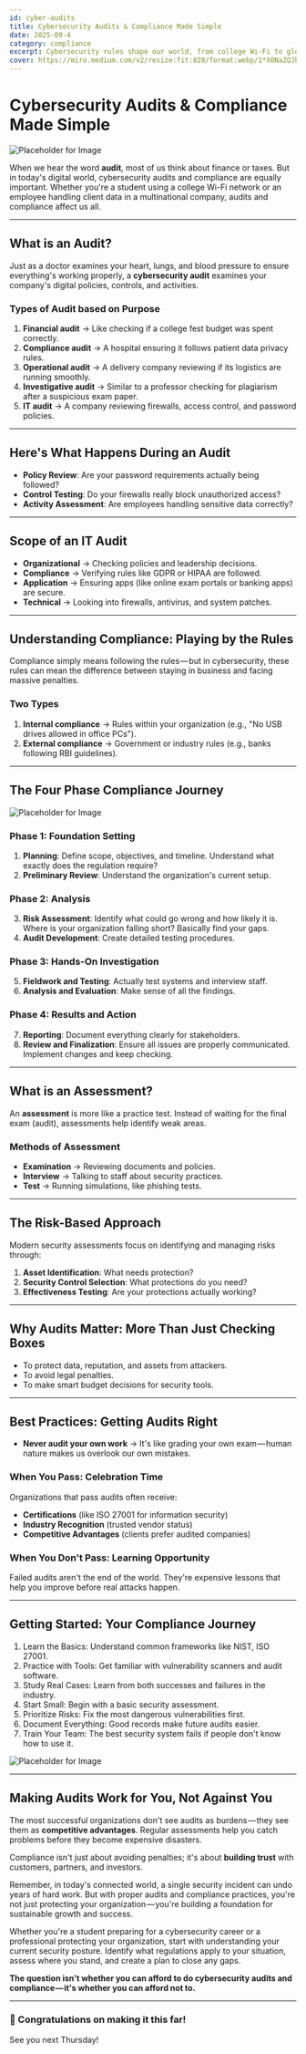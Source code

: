```yaml
---
id: cyber-audits 
title: Cybersecurity Audits & Compliance Made Simple
date: 2025-09-4 
category: compliance 
excerpt: Cybersecurity rules shape our world, from college Wi-Fi to global client data. Audits don't have to be boring when explained through…
cover: https://miro.medium.com/v2/resize:fit:828/format:webp/1*X0NaZQJbAy2MBUNT5hZktQ.png
---
```


# Cybersecurity Audits & Compliance Made Simple

![Placeholder for Image](https://miro.medium.com/v2/resize:fit:828/format:webp/1*X0NaZQJbAy2MBUNT5hZktQ.png)

When we hear the word **audit**, most of us think about finance or taxes. But in today's digital world, cybersecurity audits and compliance are equally important. Whether you're a student using a college Wi-Fi network or an employee handling client data in a multinational company, audits and compliance affect us all.

---

## What is an Audit?

Just as a doctor examines your heart, lungs, and blood pressure to ensure everything's working properly, a **cybersecurity audit** examines your company's digital policies, controls, and activities.

### Types of Audit based on Purpose
1. **Financial audit** → Like checking if a college fest budget was spent correctly.  
2. **Compliance audit** → A hospital ensuring it follows patient data privacy rules.  
3. **Operational audit** → A delivery company reviewing if its logistics are running smoothly.  
4. **Investigative audit** → Similar to a professor checking for plagiarism after a suspicious exam paper.  
5. **IT audit** → A company reviewing firewalls, access control, and password policies.  

---

## Here's What Happens During an Audit
- **Policy Review**: Are your password requirements actually being followed?  
- **Control Testing**: Do your firewalls really block unauthorized access?  
- **Activity Assessment**: Are employees handling sensitive data correctly?  

---

## Scope of an IT Audit
- **Organizational** → Checking policies and leadership decisions.  
- **Compliance** → Verifying rules like GDPR or HIPAA are followed.  
- **Application** → Ensuring apps (like online exam portals or banking apps) are secure.  
- **Technical** → Looking into firewalls, antivirus, and system patches.  

---

## Understanding Compliance: Playing by the Rules

Compliance simply means following the rules — but in cybersecurity, these rules can mean the difference between staying in business and facing massive penalties.  

### Two Types
1. **Internal compliance** → Rules within your organization (e.g., "No USB drives allowed in office PCs").  
2. **External compliance** → Government or industry rules (e.g., banks following RBI guidelines).  

---

## The Four Phase Compliance Journey
![Placeholder for Image](https://miro.medium.com/v2/resize:fit:720/format:webp/0*AqQ0vEvfhi1OWeAn.jpg)
### Phase 1: Foundation Setting
1. **Planning**: Define scope, objectives, and timeline. Understand what exactly does the regulation require?  
2. **Preliminary Review**: Understand the organization's current setup.  

### Phase 2: Analysis
3. **Risk Assessment**: Identify what could go wrong and how likely it is. Where is your organization falling short? Basically find your gaps.  
4. **Audit Development**: Create detailed testing procedures.  

### Phase 3: Hands-On Investigation
5. **Fieldwork and Testing**: Actually test systems and interview staff.  
6. **Analysis and Evaluation**: Make sense of all the findings.  

### Phase 4: Results and Action
7. **Reporting**: Document everything clearly for stakeholders.  
8. **Review and Finalization**: Ensure all issues are properly communicated. Implement changes and keep checking.  

---

## What is an Assessment?

An **assessment** is more like a practice test. Instead of waiting for the final exam (audit), assessments help identify weak areas.  

### Methods of Assessment
- **Examination** → Reviewing documents and policies.  
- **Interview** → Talking to staff about security practices.  
- **Test** → Running simulations, like phishing tests.  

---

## The Risk-Based Approach

Modern security assessments focus on identifying and managing risks through:  
1. **Asset Identification**: What needs protection?  
2. **Security Control Selection**: What protections do you need?  
3. **Effectiveness Testing**: Are your protections actually working?  

---

## Why Audits Matter: More Than Just Checking Boxes
- To protect data, reputation, and assets from attackers.  
- To avoid legal penalties.  
- To make smart budget decisions for security tools.  

---

## Best Practices: Getting Audits Right
- **Never audit your own work** → It's like grading your own exam — human nature makes us overlook our own mistakes.  

### When You Pass: Celebration Time
Organizations that pass audits often receive:  
- **Certifications** (like ISO 27001 for information security)  
- **Industry Recognition** (trusted vendor status)  
- **Competitive Advantages** (clients prefer audited companies)  

### When You Don't Pass: Learning Opportunity
Failed audits aren't the end of the world. They're expensive lessons that help you improve before real attacks happen.  

---

## Getting Started: Your Compliance Journey
1. Learn the Basics: Understand common frameworks like NIST, ISO 27001.  
2. Practice with Tools: Get familiar with vulnerability scanners and audit software.  
3. Study Real Cases: Learn from both successes and failures in the industry.  
4. Start Small: Begin with a basic security assessment.  
5. Prioritize Risks: Fix the most dangerous vulnerabilities first.  
6. Document Everything: Good records make future audits easier.  
7. Train Your Team: The best security system fails if people don't know how to use it.  

![Placeholder for Image](IMAGE_LINK_HERE)

---

## Making Audits Work for You, Not Against You

The most successful organizations don't see audits as burdens — they see them as **competitive advantages**. Regular assessments help you catch problems before they become expensive disasters.  

Compliance isn't just about avoiding penalties; it's about **building trust** with customers, partners, and investors.  

Remember, in today's connected world, a single security incident can undo years of hard work. But with proper audits and compliance practices, you're not just protecting your organization — you're building a foundation for sustainable growth and success.  

Whether you're a student preparing for a cybersecurity career or a professional protecting your organization, start with understanding your current security posture. Identify what regulations apply to your situation, assess where you stand, and create a plan to close any gaps.  

**The question isn't whether you can afford to do cybersecurity audits and compliance — it's whether you can afford not to.**  

---

### 🎉 Congratulations on making it this far!  
See you next Thursday!  
